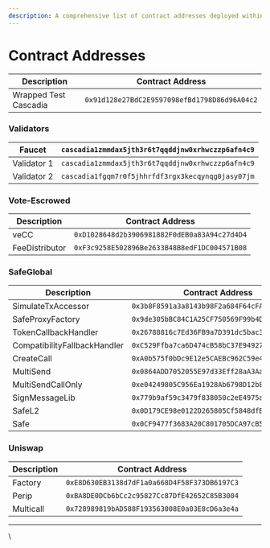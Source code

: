 ```yaml
---
description: A comprehensive list of contract addresses deployed within Cascadia.
---
```


# Contract Addresses



| Description           | Contract Address                             |
| --------------------- | -------------------------------------------- |
| Wrapped Test Cascadia | `0x91d128e27BdC2E9597098efBd1798D86d96A04c2` |

### Validators

| Faucet      | `cascadia1zmmdax5jth3r6t7qqddjnw0xrhwczzp6afn4c9` |
| ----------- | ------------------------------------------------- |
| Validator 1 | `cascadia1zmmdax5jth3r6t7qqddjnw0xrhwczzp6afn4c9` |
| Validator 2 | `cascadia1fgqm7r0f5jhhrfdf3rgx3kecqynqg0jasy07jm` |



### Vote-Escrowed

| Description    | Contract Address                             |
| -------------- | -------------------------------------------- |
| veCC           | `0xD1028648d2b3906981882F0dEB0a83A94c27d4D4` |
| FeeDistributor | `0xF3c9258E502896Be2633B48B8edF1DC004571B08` |

### SafeGlobal

| Description                  | Contract Address                             |
| ---------------------------- | -------------------------------------------- |
| SimulateTxAccessor           | `0x3b8F8591a3a8143b98F2a684F64cFACD1529AfB9` |
| SafeProxyFactory             | `0x9de305bBC84C1A25CF750569F99b4D91e369D7F5` |
| TokenCallbackHandler         | `0x26788816c7Ed36FB9a7D391dc5bac3D2256f7327` |
| CompatibilityFallbackHandler | `0xC529Ffba7ca6D474cB58bC37E94927AE90d00efE` |
| CreateCall                   | `0xA0b575f0bDc9E12e5CAEBc962C59e49C819B6F26` |
| MultiSend                    | `0x0864ADD7052055E97d33Eff28aA3Aa689Fe9fd01` |
| MultiSendCallOnly            | `0xe04249805C956Ea1928Ab6798D12b85faCE8407c` |
| SignMessageLib               | `0x779b9af59c3479f838050c2eE4975a6a96C1637C` |
| SafeL2                       | `0x0D179CE98e0122D265805Cf5848dfB9D79ed285d` |
| Safe                         | `0x0CF9477f3683A20C801705DCA97cB5EDc49A44E3` |

### Uniswap

| Description | Contract Address                             |
| ----------- | -------------------------------------------- |
| Factory     | `0xE8D630EB3138d7dF1a0a668D4F58F373DB6197C3` |
| Perip       | `0xBA8DE0DCb6bCc2c95827Cc87DfE42652C85B3004` |
| Multicall   | `0x728989819bAD588F193563008E0a03E8cD6a3e4a` |

***

\
